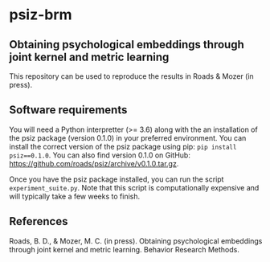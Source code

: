 # psiz-brm
## Obtaining psychological embeddings through joint kernel and metric learning

This repository can be used to reproduce the results in Roads & Mozer (in press).

## Software requirements
You will need a Python interpretter (>= 3.6) along with the an installation of the psiz package (version 0.1.0) in your preferred environment. You can install the correct version of the psiz package using pip: `pip install psiz==0.1.0`. You can also find version 0.1.0 on GitHub: https://github.com/roads/psiz/archive/v0.1.0.tar.gz.

Once you have the psiz package installed, you can run the script `experiment_suite.py`. Note that this script is computationally expensive and will typically take a few weeks to finish.

## References
Roads, B. D., & Mozer, M. C. (in press). Obtaining psychological embeddings through joint kernel and metric learning. Behavior Research Methods.